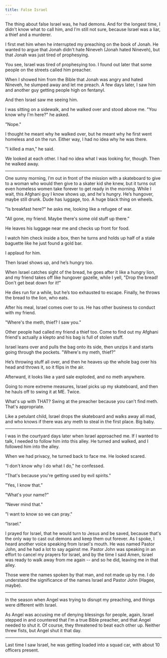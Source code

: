 ```yaml
---
title: False Israel
---
```


The thing about false Israel was, he had demons. And for the longest time, I didn't know what to call him, and I'm still not sure, because Israel was a liar, a thief and a murderer.

I first met him when he interrupted my preaching on the book of Jonah. He wanted to argue that Jonah didn't hate Nineveh (Jonah hated Nineveh), but that Jonah was just tired of prophesying.

You see, Israel was tired of prophesying too. I found out later that some people on the streets called him preacher.

When I showed him from the Bible that Jonah was angry and hated Nineveh, he slumped away and let me preach. A few days later, I saw him and another guy getting people high on fentanyl.

And then Israel saw me seeing him.

I was sitting on a sidewalk, and he walked over and stood above me. "You know why I'm here?" he asked.

"Nope."

I thought he meant why he walked over, but he meant why he first went homeless and on the run. Either way, I had no idea why he was there.

"I killed a man," he said.

We looked at each other. I had no idea what I was looking for, though. Then he walked away.

---

One sunny morning, I’m out in front of the mission with a skateboard to give to a woman who would then give to a skater kid she knew, but it turns out even homeless women take forever to get ready in the morning. While I wait, this Afghani guy I know shows up, and he's hungry. He’s hungover, maybe still drunk. Dude has luggage, too. A huge black thing on wheels.

"Is breakfast here?" he asks me, looking like a refugee of war.

"All gone, my friend. Maybe there's some old stuff up there.”

He leaves his luggage near me and checks up front for food.

I watch him check inside a box, then he turns and holds up half of a stale baguette like he just found a gold bar.

I applaud for him.

Then Israel shows up, and he’s hungry too.

When Israel catches sight of the bread, he goes after it like a hungry lion, and my friend takes off like hungover gazelle, while I yell, "Drop the bread! Don't get beat down for it!"

He dies run for a while, but he’s too exhausted to escape. Finally, he throws the bread to the lion, who eats.

After his meal, Israel comes over to us. He has other business to conduct with my friend.

"Where's the meth, thief? I saw you."

Other people had called my friend a thief too. Come to find out my Afghani friend's actually a klepto and his bag is full of stolen stuff.

Israel leans over and pulls the bag onto its side, then unzips it and starts going through the pockets. "Where's my meth, thief?"

He’s throwing stuff all over, and then he heaves up the whole bag over his head and throws it, so it flips in the air.

Afterward, it looks like a yard sale exploded, and no meth anywhere.

Going to more extreme measures, Israel picks up my skateboard, and then he hauls off to swing it at ME. Twice.

What's up with THAT? Swing at the preacher because you can't find meth. That's appropriate.

Like a petulant child, Israel drops the skateboard and walks away all mad, and who knows if there was any meth to steal in the first place. Big baby.

---

I was in the courtyard days later when Israel approached me. If I wanted to talk, I needed to follow him into this alley. He turned and walked, and I followed him into the alley.

When we had privacy, he turned back to face me. He looked scared.

"I don't know why I do what I do," he confessed.

"That's because you're getting used by evil spirits."

"Yes, I know that.”

"What's your name?"

"Never mind that."

"I want to know so we can pray."

"Israel."

I prayed for Israel, that he would turn to Jesus and be saved, because that's the only way to cast out demons and keep them out forever. As I spoke, I heard another voice speaking from Israel's mouth. He was named Pastor John, and he had a lot to say against me. Pastor John was speaking in an effort to cancel my prayers for Israel, and by the time I said Amen, Israel was ready to walk away from me again -- and so he did, leaving me in that alley.

Those were the names spoken by that man, and not made up by me. I do understand the significance of the names Israel and Pastor John (Hagee, maybe).

---

In the season when Angel was trying to disrupt my preaching, and things were different with Israel.

As Angel was accusing me of denying blessings for people, again, Israel stepped in and countered that I'm a true Bible preacher, and that Angel needed to shut it. Of course, they threatened to beat each other up. Neither threw fists, but Angel shut it that day.

---

Last time I saw Israel, he was getting loaded into a squad car, with about 10 officers present.